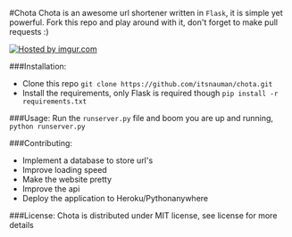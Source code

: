 #Chota
Chota is an awesome url shortener written in `Flask`, it is simple yet powerful. Fork this repo and play around with it, don't forget to make pull requests :)

<a href="http://imgur.com/KEIT77n"><img src="http://i.imgur.com/KEIT77n.png" title="Hosted by imgur.com" /></a>

###Installation:
 - Clone this repo ```git clone https://github.com/itsnauman/chota.git```
 - Install the requirements, only Flask is required though ```pip install -r requirements.txt```

###Usage:
Run the `runserver.py` file and boom you are up and running, `python runserver.py`

###Contributing:
 - Implement a database to store url's
 - Improve loading speed
 - Make the website pretty
 - Improve the api
 - Deploy the application to Heroku/Pythonanywhere

###License:
Chota is distributed under MIT license, see license for more details

